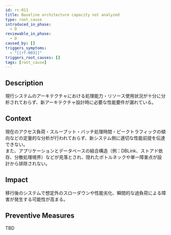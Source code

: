 ```yaml
---
id: rc-011
title: Baseline architecture capacity not analyzed
type: root_cause
introduced_in_phase:
  - D
reviewable_in_phase:
  - D
caused_by: []
triggers_symptoms:
  - "[[rf-003]]"
triggers_root_causes: []
tags: [root_cause]
---
```


## Description
現行システムのアーキテクチャにおける処理能力・リソース使用状況が十分に分析されておらず、新アーキテクチャ設計時に必要な性能要件が漏れている。

## Context
現在のアクセス負荷・スループット・バッチ処理時間・ピークトラフィックの傾向などの定量的な分析が行われておらず、新システム側に適切な性能前提を伝達できない。  
また、アプリケーションとデータベースの結合構造（例：DBLink、ストアド依存、分散処理境界）などが見落とされ、隠れたボトルネックや単一障害点が設計から排除されない。

## Impact
移行後のシステムで想定外のスローダウンや性能劣化、瞬間的な過負荷による障害が発生する可能性が高まる。

## Preventive Measures
TBD